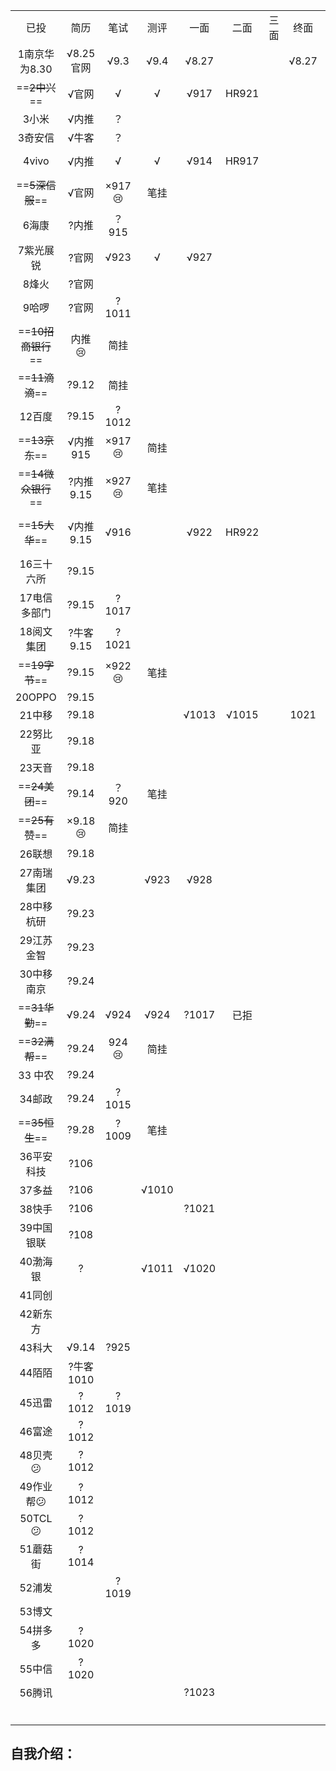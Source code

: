 |                    |            |           |       |       |       |      |       |      |               |
| :----------------: | :--------: | :-------: | :---: | :---: | :---: | :--: | :---: | :--: | :-----------: |
|        已投        |    简历    |   笔试    | 测评  | 一面  | 二面  | 三面 | 终面  | 池子 |     offer     |
|   1南京华为8.30    | √8.25官网  |   √9.3    | √9.4  | √8.27 |       |      | √8.27 |  ？  |      ？       |
|   ==~~2中兴~~==    |   √官网    |     √     |   √   | √917  | HR921 |      |       |  √   |  :heart:1016  |
|       3小米        |   √内推    |    ？     |       |       |       |      |       |      |               |
|      3奇安信       |   √牛客    |    ？     |       |       |       |      |       |      |               |
|       4vivo        |   √内推    |     √     |   √   | √914  | HR917 |      |       |  √   |  :heart:930   |
|  ==~~5深信服~~==   |   √官网    | ×917:cry: | 笔挂  |       |       |      |       |      |               |
|       6海康        |   ?内推    |   ？915   |       |       |       |      |       |      |               |
|     7紫光展锐      |   ?官网    |   √923    |   √   | √927  |       |      |       |  √   |    :smile:    |
|       8烽火        |   ?官网    |           |       |       |       |      |       |      |               |
|       9哈啰        |   ?官网    |   ?1011   |       |       |       |      |       |      |               |
| ==~~10招商银行~~== | 内推:cry:  |   简挂    |       |       |       |      |       |      |               |
|   ==~~11滴滴~~==   |   ?9.12    |   简挂    |       |       |       |      |       |      |               |
|       12百度       |   ?9.15    |   ?1012   |       |       |       |      |       |      |               |
|   ==~~13京东~~==   |  √内推915  | ×917:cry: | 简挂  |       |       |      |       |      |               |
| ==~~14微众银行~~== | ?内推9.15  | ×927:cry: | 笔挂  |       |       |      |       |      |               |
|   ==~~15大华~~==   | √内推9.15  |   √916    |       | √922  | HR922 |      |       |  √   | :heart:1012拒 |
|     16三十六所     |   ?9.15    |           |       |       |       |      |       |      |               |
|    17电信多部门    |   ?9.15    |   ?1017   |       |       |       |      |       |      |               |
|     18阅文集团     | ?牛客9.15  |   ?1021   |       |       |       |      |       |      |               |
|   ==~~19字节~~==   |   ?9.15    | ×922:cry: | 笔挂  |       |       |      |       |      |               |
|       20OPPO       |   ?9.15    |           |       |       |       |      |       |      |               |
|       21中移​       |   ?9.18    |           |       | √1013 | √1015 |      | 1021  |      |               |
|      22努比亚      |   ?9.18    |           |       |       |       |      |       |      |               |
|       23天音       |   ?9.18    |           |       |       |       |      |       |      |               |
|   ==~~24美团~~==   |   ?9.14    |   ？920   | 笔挂  |       |       |      |       |      |               |
|   ==~~25有赞~~==   | ×9.18:cry: |   简挂    |       |       |       |      |       |      |               |
|       26联想       |   ?9.18    |           |       |       |       |      |       |      |               |
|     27南瑞集团     |   √9.23    |           | √923  | √928  |       |      |       |      |       ?       |
|     28中移杭研     |   ?9.23    |           |       |       |       |      |       |      |               |
|     29江苏金智     |   ?9.23    |           |       |       |       |      |       |      |               |
|     30中移南京     |   ?9.24    |           |       |       |       |      |       |      |               |
|   ==~~31华勤~~==   |   √9.24    |   √924    | √924  | ?1017 | 已拒  |      |       |      |               |
|   ==~~32满帮~~==   |   ?9.24    | 924:cry:  | 简挂  |       |       |      |       |      |               |
|      33 中农       |   ?9.24    |           |       |       |       |      |       |      |               |
|       34邮政       |   ?9.24    |   ?1015   |       |       |       |      |       |      |               |
|   ==~~35恒生~~==   |   ?9.28    |   ?1009   | 笔挂  |       |       |      |       |      |               |
|     36平安科技     |    ?106    |           |       |       |       |      |       |      |               |
|       37多益       |    ?106    |           | √1010 |       |       |      |       |      |               |
|       38快手       |    ?106    |           |       | ?1021 |       |      |       |      |               |
|     39中国银联     |    ?108    |           |       |       |       |      |       |      |               |
|      40渤海银      |     ?      |           | √1011 | √1020 |       |      |       |      |               |
|       41同创       |            |           |       |       |       |      |       |      |               |
|      42新东方      |            |           |       |       |       |      |       |      |               |
|       43科大       |   √9.14    |   ?925    |       |       |       |      |       |      |               |
|       44陌陌       | ?牛客1010  |           |       |       |       |      |       |      |               |
|       45迅雷       |   ?1012    |   ?1019   |       |       |       |      |       |      |               |
|       46富途       |   ?1012    |           |       |       |       |      |       |      |               |
|  48贝壳:confused:  |   ?1012    |           |       |       |       |      |       |      |               |
| 49作业帮:confused: |   ?1012    |           |       |       |       |      |       |      |               |
|  50TCL:confused:   |   ?1012    |           |       |       |       |      |       |      |               |
|      51蘑菇街      |   ?1014    |           |       |       |       |      |       |      |               |
|       52浦发       |            |   ?1019   |       |       |       |      |       |      |               |
|       53博文       |            |           |       |       |       |      |       |      |               |
|      54拼多多      |   ?1020    |           |       |       |       |      |       |      |               |
|       55中信       |   ?1020    |           |       |       |       |      |       |      |               |
|       56腾讯       |            |           |       | ?1023 |       |      |       |      |               |
|                    |            |           |       |       |       |      |       |      |               |
|                    |            |           |       |       |       |      |       |      |               |
|                    |            |           |       |       |       |      |       |      |               |
|                    |            |           |       |       |       |      |       |      |               |
|                    |            |           |       |       |       |      |       |      |               |
|                    |            |           |       |       |       |      |       |      |               |







## 自我介绍：





